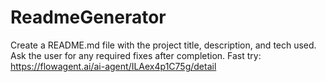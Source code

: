 # ReadmeGenerator
Create a README.md file with the project title, description, and tech used. Ask the user for any required fixes after completion.
Fast try: https://flowagent.ai/ai-agent/ILAex4p1C75g/detail
